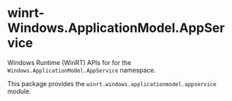 <!-- warning: Please don't edit this file. It was automatically generated. -->

# winrt-Windows.ApplicationModel.AppService

Windows Runtime (WinRT) APIs for for the `Windows.ApplicationModel.AppService` namespace.

This package provides the `winrt.windows.applicationmodel.appservice` module.
